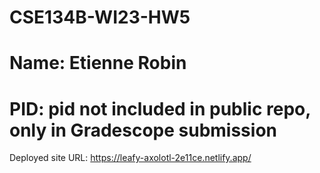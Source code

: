 # CSE134B-WI23-HW5
# Name: Etienne Robin
# PID: pid not included in public repo, only in Gradescope submission

Deployed site URL: https://leafy-axolotl-2e11ce.netlify.app/
